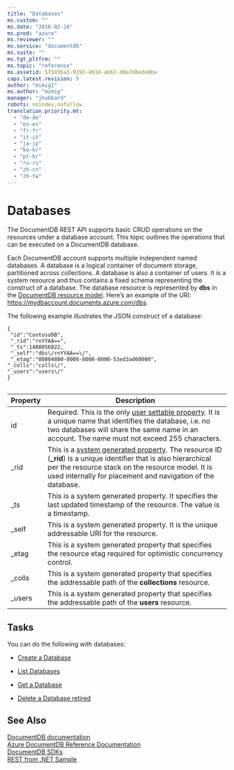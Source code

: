 ```yaml
---
title: "Databases"
ms.custom: ""
ms.date: "2016-02-16"
ms.prod: "azure"
ms.reviewer: ""
ms.service: "documentdb"
ms.suite: ""
ms.tgt_pltfrm: ""
ms.topic: "reference"
ms.assetid: 575036a3-9192-4918-ab61-d0a7d8ede8ba
caps.latest.revision: 9
author: "mimig1"
ms.author: "mimig"
manager: "jhubbard"
robots: noindex,nofollow
translation.priority.mt: 
  - "de-de"
  - "es-es"
  - "fr-fr"
  - "it-it"
  - "ja-jp"
  - "ko-kr"
  - "pt-br"
  - "ru-ru"
  - "zh-cn"
  - "zh-tw"
---
```

# Databases
  The DocumentDB REST API supports basic CRUD operations on the resources under a database account. This topic outlines the operations that can be executed on a DocumentDB database.  
  
 Each DocumentDB account supports multiple independent named databases. A database is a logical container of document storage, partitioned across collections. A database is also a container of users. It is a system resource and thus contains a fixed schema representing the construct of a database. The database resource is represented by **dbs** in the [DocumentDB resource model](http://azure.microsoft.com/documentation/articles/documentdb-resources/). Here’s an example of the URI: https://mydbaccount.documents.azure.com/dbs.  
  
 The following example illustrates the JSON construct of a database:  
  
```  
{  
 "id":"ContosoDB",  
 "_rid":"rnYYAA==",  
 "_ts":1408056022,  
 "_self":"dbs\/rnYYAA==\/",  
 "_etag":"00004800-0000-0000-0000-53ed3ad60000",  
"_colls":"colls\/",  
"_users":"users\/"  
}  
  
```  
  
|Property|Description|  
|--------------|-----------------|  
|id|Required. This is the only [user settable property](http://azure.microsoft.com/documentation/articles/documentdb-resources/#system-vs-user-defined-resources). It is a unique name that identifies the database, i.e. no two databases will share the same name in an account. The name must not exceed 255 characters.|  
|_rid|This is a [system generated property](http://azure.microsoft.com/documentation/articles/documentdb-resources/#system-vs-user-defined-resources). The resource ID (**_rid**) is a unique identifier that is also hierarchical per the resource stack on the resource model. It is used internally for placement and navigation of the database.|  
|_ts|This is a system generated property. It specifies the last updated timestamp of the resource. The value is a timestamp.|  
|_self|This is a system generated property. It is the unique addressable URI for the resource.|  
|_etag|This is a system generated property that specifies the resource etag required for optimistic concurrency control.|  
|_colls|This is a system generated property that specifies the addressable path of the **collections** resource.|  
|_users|This is a system generated property that specifies the addressable path of the **users** resource.|  
  
## Tasks  
 You can do the following with databases:  
  
-   [Create a Database](create-a-database.md)  
  
-   [List Databases](list-databases.md)  
  
-   [Get a Database](get-a-database.md)  
  
-   [Delete a Database retired](../Topic/Delete%20a%20Database%20retired.md)  
  
## See Also  
 [DocumentDB documentation](http://azure.microsoft.com/documentation/services/documentdb/)   
 [Azure DocumentDB Reference Documentation](../Topic/Azure%20DocumentDB%20Reference%20Documentation.md)   
 [DocumentDB SDKs](https://azure.microsoft.com/documentation/articles/documentdb-sdk-dotnet/)   
 [REST from .NET Sample](https://github.com/Azure/azure-documentdb-dotnet/tree/master/samples/rest-from-.net)  
  
  